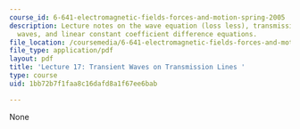 ```yaml
---
course_id: 6-641-electromagnetic-fields-forces-and-motion-spring-2005
description: Lecture notes on the wave equation (loss less), transmission line transient
  waves, and linear constant coefficient difference equations.
file_location: /coursemedia/6-641-electromagnetic-fields-forces-and-motion-spring-2005/1bb72b7f1faa8c16dafd8a1f67ee6bab_lecture17.pdf
file_type: application/pdf
layout: pdf
title: 'Lecture 17: Transient Waves on Transmission Lines '
type: course
uid: 1bb72b7f1faa8c16dafd8a1f67ee6bab

---
```

None